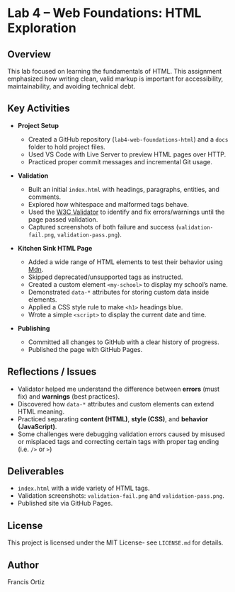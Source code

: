 # Lab 4 – Web Foundations: HTML Exploration  

## Overview  
This lab focused on learning the fundamentals of HTML. This assignment emphasized how writing clean, valid markup is important for accessibility, maintainability, and avoiding technical debt.  

## Key Activities  
- **Project Setup**  
  - Created a GitHub repository (`lab4-web-foundations-html`) and a `docs` folder to hold project files.  
  - Used VS Code with Live Server to preview HTML pages over HTTP.  
  - Practiced proper commit messages and incremental Git usage.  

- **Validation**  
  - Built an initial `index.html` with headings, paragraphs, entities, and comments.  
  - Explored how whitespace and malformed tags behave.  
  - Used the [W3C Validator](https://validator.w3.org/) to identify and fix errors/warnings until the page passed validation.  
  - Captured screenshots of both failure and success (`validation-fail.png`, `validation-pass.png`).  

- **Kitchen Sink HTML Page**  
  - Added a wide range of HTML elements to test their behavior using [Mdn](https://developer.mozilla.org/en-US/docs/Web/HTML/Reference/Elements/var).
  - Skipped deprecated/unsupported tags as instructed.  
  - Created a custom element `<my-school>` to display my school’s name.  
  - Demonstrated `data-*` attributes for storing custom data inside elements.  
  - Applied a CSS style rule to make `<h1>` headings blue.  
  - Wrote a simple `<script>` to display the current date and time.  

- **Publishing**  
  - Committed all changes to GitHub with a clear history of progress.  
  - Published the page with GitHub Pages.  

## Reflections / Issues  
- Validator helped me understand the difference between **errors** (must fix) and **warnings** (best practices).  
- Discovered how `data-*` attributes and custom elements can extend HTML meaning.  
- Practiced separating **content (HTML)**, **style (CSS)**, and **behavior (JavaScript)**.  
- Some challenges were debugging validation errors caused by misused or misplaced tags and correcting certain tags with proper tag ending (i.e. `/>` or `>`)

## Deliverables  
- `index.html` with a wide variety of HTML tags.  
- Validation screenshots: `validation-fail.png` and `validation-pass.png`.  
- Published site via GitHub Pages.  

## License

This project is licensed under the MIT License- see `LICENSE.md` for details. 

## Author 
Francis Ortiz
